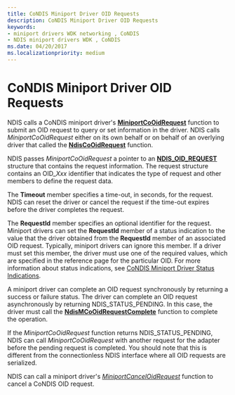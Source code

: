 ```yaml
---
title: CoNDIS Miniport Driver OID Requests
description: CoNDIS Miniport Driver OID Requests
keywords:
- miniport drivers WDK networking , CoNDIS
- NDIS miniport drivers WDK , CoNDIS
ms.date: 04/20/2017
ms.localizationpriority: medium
---
```


# CoNDIS Miniport Driver OID Requests





NDIS calls a CoNDIS miniport driver's [**MiniportCoOidRequest**](/windows-hardware/drivers/ddi/ndis/nc-ndis-miniport_co_oid_request) function to submit an OID request to query or set information in the driver. NDIS calls *MiniportCoOidRequest* either on its own behalf or on behalf of an overlying driver that called the [**NdisCoOidRequest**](/windows-hardware/drivers/ddi/ndis/nf-ndis-ndiscooidrequest) function.

NDIS passes *MiniportCoOidRequest* a pointer to an [**NDIS\_OID\_REQUEST**](/windows-hardware/drivers/ddi/ndis/ns-ndis-_ndis_oid_request) structure that contains the request information. The request structure contains an OID\_*Xxx* identifier that indicates the type of request and other members to define the request data.

The **Timeout** member specifies a time-out, in seconds, for the request. NDIS can reset the driver or cancel the request if the time-out expires before the driver completes the request.

The **RequestId** member specifies an optional identifier for the request. Miniport drivers can set the **RequestId** member of a status indication to the value that the driver obtained from the **RequestId** member of an associated OID request. Typically, miniport drivers can ignore this member. If a driver must set this member, the driver must use one of the required values, which are specified in the reference page for the particular OID. For more information about status indications, see [CoNDIS Miniport Driver Status Indications](condis-miniport-driver-status-indications.md).

A miniport driver can complete an OID request synchronously by returning a success or failure status. The driver can complete an OID request asynchronously by returning NDIS\_STATUS\_PENDING. In this case, the driver must call the [**NdisMCoOidRequestComplete**](/windows-hardware/drivers/ddi/ndis/nf-ndis-ndismcooidrequestcomplete) function to complete the operation.

If the *MiniportCoOidRequest* function returns NDIS\_STATUS\_PENDING, NDIS can call *MiniportCoOidRequest* with another request for the adapter before the pending request is completed. You should note that this is different from the connectionless NDIS interface where all OID requests are serialized.

NDIS can call a miniport driver's [*MiniportCancelOidRequest*](/windows-hardware/drivers/ddi/ndis/nc-ndis-miniport_cancel_oid_request) function to cancel a CoNDIS OID request.

 

